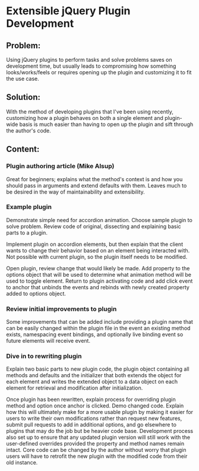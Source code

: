 # Extensible jQuery Plugin Development

## Problem:

Using jQuery plugins to perform tasks and solve problems saves on development
time, but usually leads to compromising how something looks/works/feels or
requires opening up the plugin and customizing it to fit the use case.

## Solution:

With the method of developing plugins that I've been using recently, customizing
how a plugin behaves on both a single element and plugin-wide basis is much
easier than having to open up the plugin and sift through the author's code.

## Content:

### Plugin authoring article (Mike Alsup)

Great for beginners; explains what the method's context is and how you should
pass in arguments and extend defaults with them. Leaves much to be desired in
the way of maintainability and extensibility.

### Example plugin

Demonstrate simple need for accordion animation. Choose sample plugin to solve
problem. Review code of original, dissecting and explaining basic parts to
a plugin.

Implement plugin on accordion elements, but then explain that the client wants
to change their behavior based on an element being interacted with. Not possible
with current plugin, so the plugin itself needs to be modified.

Open plugin, review change that would likely be made. Add property to the
options object that will be used to determine what animation method will be used
to toggle element. Return to plugin activating code and add click event to
anchor that unbinds the events and rebinds with newly created property added to
options object.

### Review initial improvements to plugin

Some improvements that can be added include providing a plugin name that can
be easily changed within the plugin file in the event an existing method
exists, namespacing event bindings, and optionally live binding event so
future elements will receive event.

### Dive in to rewriting plugin

Explain two basic parts to new plugin code, the plugin object containing
all methods and defaults and the initializer that both extends the object
for each element and writes the extended object to a data object on each
element for retrieval and modification after initialization.

Once plugin has been rewritten, explain process for overriding plugin method
and option once anchor is clicked. Demo changed code. Explain how this will
ultimately make for a more usable plugin by making it easier for users to write
their own modifications rather than request new features, submit pull requests
to add in additional options, and go elsewhere to plugins that may do the job
but be heavier code base. Development process also set up to ensure that any
updated plugin version will still work with the user-defined overrides provided
the property and method names remain intact. Core code can be changed by the
author without worry that plugin users will have to retrofit the new plugin with
the modified code from their old instance.
